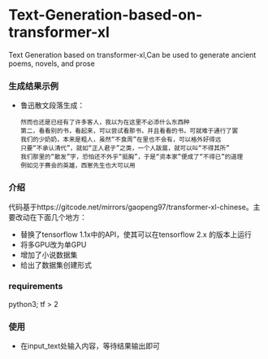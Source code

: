 # Text-Generation-based-on-transformer-xl
Text Generation based on transformer-xl,Can be used to generate ancient poems, novels, and prose

### 生成结果示例

+ 鲁迅散文段落生成：

  ```
  然而也还是已经有了许多客人，我以为在这里不必添什么东西种
  第二，看看别的书，看起来，可以尝试看那书，并且看看的书，可就难于通行了罢
  我们的少奶奶，本来是粗人，虽然“不食周”在里也不会有，可以格外好得远
  只要“不承认清代”，就如“正人君子”之类，一个人跋扈，就可以叫“不得其所”
  我们那里的“散发”字，恐怕还不外乎“挺胸”，于是“资本家”便成了“不得已”的道理
  例如见于赛会的英雄，西崽先生也大可以用
  
  ```

### 介绍

代码基于https://gitcode.net/mirrors/gaopeng97/transformer-xl-chinese。主要改动在下面几个地方：

+ 替换了tensorflow 1.1x中的API，使其可以在tensorflow 2.x 的版本上运行
+ 将多GPU改为单GPU
+ 增加了小说数据集
+ 给出了数据集创建形式

### requirements

python3;
tf > 2

### 使用

+ 在input_text处输入内容，等待结果输出即可



